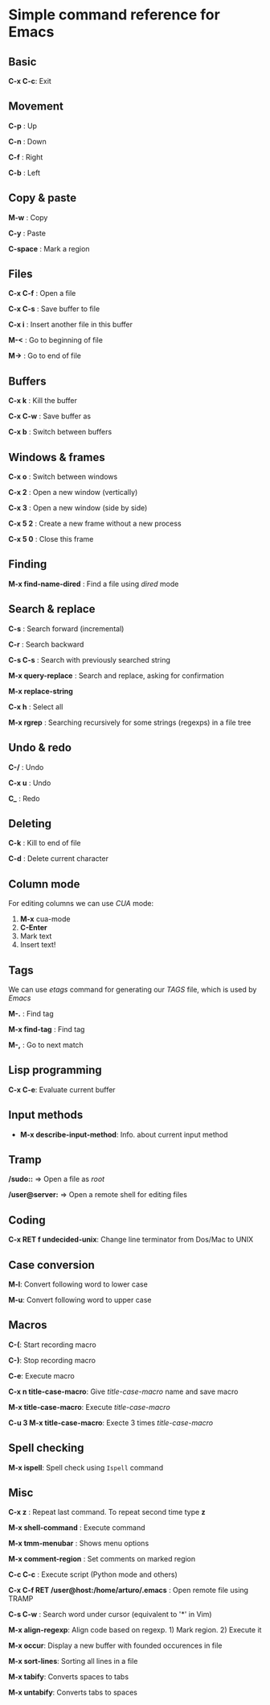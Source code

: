 # Simple command reference for Emacs

## Basic

**C-x C-c**: Exit

## Movement

**C-p** : Up

**C-n** : Down

**C-f** : Right

**C-b** : Left

## Copy & paste

**M-w** : Copy

**C-y** : Paste

**C-space** : Mark a region

## Files

**C-x C-f** : Open a file

**C-x C-s** : Save buffer to file

**C-x i** : Insert another file in this buffer

**M-<** : Go to beginning of file

**M->** : Go to end of file

## Buffers

**C-x k** : Kill the buffer

**C-x C-w** : Save buffer as

**C-x b** : Switch between buffers

## Windows & frames

**C-x o** : Switch between windows

**C-x 2** : Open a new window (vertically)

**C-x 3** : Open a new window (side by side)

**C-x 5 2** : Create a new frame without a new process

**C-x 5 0** : Close this frame

## Finding

**M-x find-name-dired** : Find a file using *dired* mode

## Search & replace

**C-s** : Search forward (incremental)

**C-r** : Search backward

**C-s C-s** : Search with previously searched string

**M-x query-replace** : Search and replace, asking for confirmation

**M-x replace-string**

**C-x h** : Select all

**M-x rgrep** : Searching recursively for some strings (regexps) in a file tree

## Undo & redo

**C-/** : Undo

**C-x u** : Undo

**C_** : Redo

## Deleting

**C-k** : Kill to end of file

**C-d** : Delete current character

## Column mode

For editing columns we can use *CUA* mode:

1. **M-x** cua-mode
2. **C-Enter**
3. Mark text
4. Insert text!

## Tags

We can use *etags* command for generating our *TAGS* file, which is
used by *Emacs*

**M-.** : Find tag

**M-x find-tag** : Find tag

**M-,** : Go to next match

## Lisp programming

**C-x C-e**: Evaluate current buffer

## Input methods

* **M-x describe-input-method**: Info. about current input method

## Tramp

**/sudo::** => Open a file as *root*

**/user@server:** => Open a remote shell for editing files

## Coding

**C-x RET f undecided-unix**: Change line terminator from Dos/Mac to UNIX

## Case conversion

**M-l**: Convert following word to lower case

**M-u**: Convert following word to upper case

## Macros

**C-(**: Start recording macro

**C-)**: Stop recording macro

**C-e**: Execute macro

**C-x n title-case-macro**: Give *title-case-macro* name and save macro

**M-x title-case-macro**: Execute *title-case-macro*

**C-u 3 M-x title-case-macro**: Execte 3 times *title-case-macro*

## Spell checking

**M-x ispell**: Spell check using `Ispell` command

## Misc

**C-x z** : Repeat last command. To repeat second time type **z**

**M-x shell-command** : Execute command

**M-x tmm-menubar** : Shows menu options

**M-x comment-region** : Set comments on marked region

**C-c C-c** : Execute script (Python mode and others)

**C-x C-f RET /user@host:/home/arturo/.emacs** : Open remote file using TRAMP

**C-s C-w** : Search word under cursor (equivalent to '*' in Vim)

**M-x align-regexp**: Align code based on regexp. 1) Mark region. 2) Execute it

**M-x occur**: Display a new buffer with founded occurences in file

**M-x sort-lines**: Sorting all lines in a file

**M-x tabify**: Converts spaces to tabs

**M-x untabify**: Converts tabs to spaces
